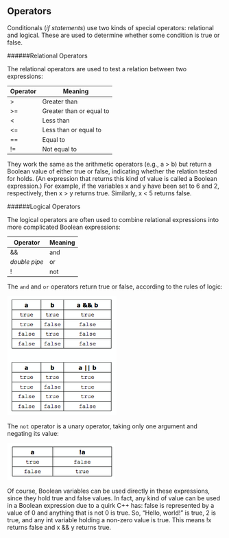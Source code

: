 ## Operators

Conditionals (*if statements*) use two kinds of special operators: relational and logical. These are used to
determine whether some condition is true or false.

######Relational Operators

The relational operators are used to test a relation between two expressions:

|**Operator**|**Meaning**|
|----------|-----------|
|> |Greater than|
|>= |Greater than or equal to |
|< |Less than |
|<= |Less than or equal to |
|== |Equal to |
|!= |Not equal to |

They work the same as the arithmetic operators (e.g., a > b) but return a Boolean value of
either true or false, indicating whether the relation tested for holds. (An expression that
returns this kind of value is called a Boolean expression.) For example, if the variables x and y
have been set to 6 and 2, respectively, then x > y returns true. Similarly, x < 5 returns
false.

######Logical Operators

The logical operators are often used to combine relational expressions into more complicated
Boolean expressions:

|**Operator**|**Meaning**|
|----------|----------|
|&&| and |
|*double pipe* |or |
|! |not |


The `and` and `or` operators return true or false, according to the rules of logic:

![and/or](./and_or.jpg)

The `not` operator is a unary operator, taking only one argument and negating its value:

![not](./not.jpg)


Of course, Boolean variables can be used directly in these expressions, since they hold true
and false values. In fact, any kind of value can be used in a Boolean expression due to a
quirk C++ has: false is represented by a value of 0 and anything that is not 0 is true. So,
“Hello, world!” is true, 2 is true, and any int variable holding a non-zero value is true. This
means !x returns false and x && y returns true.





